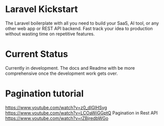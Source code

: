 # Laravel Kickstart

The Laravel boilerplate with all you need to build your SaaS, AI tool, or any other web app or REST API backend. Fast track your idea to production without wasting time on repetitive features. 

# Current Status
Currently in development. The docs and Readme with be more comprehensive once the development work gets over.

# Pagination tutorial
https://www.youtube.com/watch?v=z0_dIGlHSvg
https://www.youtube.com/watch?v=LCOaWiGGptQ
Pagination in Rest API
https://www.youtube.com/watch?v=rZBjredbWGo
